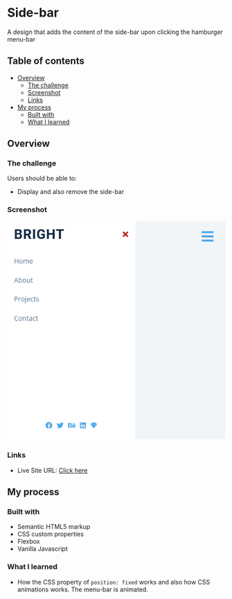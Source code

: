 # Side-bar

A design that adds the content of the side-bar upon clicking the hamburger menu-bar

## Table of contents

- [Overview](#overview)
  - [The challenge](#the-challenge)
  - [Screenshot](#screenshot)
  - [Links](#links)
- [My process](#my-process)
  - [Built with](#built-with)
  - [What I learned](#what-i-learned)

## Overview

### The challenge

Users should be able to:

- Display and also remove the side-bar

### Screenshot

![](./Screenshot-Sidebar%20Design.png)

### Links

- Live Site URL: [Click here](https://6551bfc2154d8013bfc5e527--meek-biscuit-20e7bb.netlify.app/)

## My process

### Built with

- Semantic HTML5 markup
- CSS custom properties
- Flexbox
- Vanilla Javascript

### What I learned

- How the CSS property of `position: fixed` works and also how CSS animations works. The menu-bar is animated.
